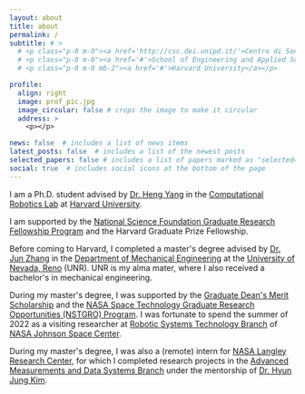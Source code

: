```yaml
---
layout: about
title: about
permalink: /
subtitle: # >
  # <p class="p-0 m-0"><a href='http://csc.dei.unipd.it/'>Centro di Sonologia Computazionale</a>.</p>
  # <p class="p-0 m-0"><a href='#'>School of Engineering and Applied Sciences.</a></p>
  # <p class="p-0 m-0 mb-2"><a href='#'>Harvard University</a></p>

profile:
  align: right
  image: prof_pic.jpg
  image_circular: false # crops the image to make it circular
  address: >
    <p></p>

news: false  # includes a list of news items
latest_posts: false  # includes a list of the newest posts
selected_papers: false # includes a list of papers marked as "selected={true}"
social: true  # includes social icons at the bottom of the page
---
```


I am a Ph.D. student advised by [Dr. Heng Yang](https://hankyang.seas.harvard.edu/) in the [Computational Robotics Lab](https://hankyang.seas.harvard.edu/group/) at [Harvard University](https://harvard.edu/). 

I am supported by the [National Science Foundation Graduate Research Fellowship Program](https://www.nsfgrfp.org/) and the Harvard Graduate Prize Fellowship.

Before coming to Harvard, I completed a master's degree advised by [Dr. Jun Zhang](https://packpages.unr.edu/jun) in the [Department of Mechanical Engineering](https://www.unr.edu/me) at the [University of Nevada, Reno](https://www.unr.edu/) (UNR). UNR is my alma mater, where I also received a bachelor's in mechanical engineering. 

During my master's degree, I was supported by the [Graduate Dean's Merit Scholarship](https://www.unr.edu/grad/admissions/funding/awards/graduate-dean-awards) and the [NASA Space Technology Graduate Research Opportunities (NSTGRO) Program](https://www.nasa.gov/directorates/spacetech/strg/nstgro). I was fortunate to spend the summer of 2022 as a visiting researcher at [Robotic Systems Technology Branch](https://www.nasa.gov/er/er4) of [NASA Johnson Space Center](https://www.nasa.gov/centers/johnson/home/index.html).

During my master's degree, I was also a (remote) intern for [NASA Langley Research Center](https://www.nasa.gov/langley), for which I completed research projects in the [Advanced Measurements and Data Systems Branch](https://amdsb.larc.nasa.gov/) under the mentorship of [Dr. Hyun Jung Kim](https://scholar.google.com/citations?hl=en&user=U8evG04AAAAJ&view_op=list_works&sortby=pubdate).